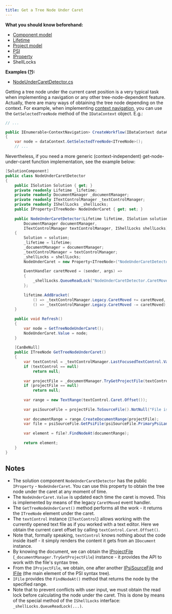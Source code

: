 ```yaml
---
title: Get a Tree Node Under Caret
---
```


**What you should know beforehand:**
* [Component model](/HowTo/ObtainComponentsInRuntime.md)
* [Lifetime](/HowTo/WorkWithLifetime.md)
* [Project model](/HowTo/NavigateCode/NavigateCode.md#project-model-basics)
* [PSI](/HowTo/NavigateCode/NavigateCode.md#psi-basics)
* [IProperty](/HowTo/WorkWithIProperty.md)
* ShellLocks

**Examples ([?](HowTo.md#sample-solution)):**
* [NodeUnderCaretDetector.cs](https://github.com/JetBrains/sample-resharper-plugin/blob/master/SampleReSharperPlugin/src/PsiNavigation/NodeUnderCaretDetector.cs)

Getting a tree node under the current caret position is a very typical task when implementing a navigation or any other tree-node-dependent feature. Actually, there are many ways of obtaining the tree node depending on the context. For example, when implementing [context navigation](/HowTo/NavigateCode/NavigateCode.md), you can use the `GetSelectedTreeNode` method of the `IDataContext` object. E.g.:

```csharp
// ...

public IEnumerable<ContextNavigation> CreateWorkflow(IDataContext dataContext)
{
    var node = dataContext.GetSelectedTreeNode<ITreeNode>();
    // ...
```

Nevertheless, if you need a more generic (context-independent) get-node-under-caret function implementation, see the example below:

```csharp
[SolutionComponent]
public class NodeUnderCaretDetector
{
    public ISolution Solution { get; }
    private readonly Lifetime _lifetime;
    private readonly DocumentManager _documentManager;
    private readonly ITextControlManager _textControlManager;
    private readonly IShellLocks _shellLocks;
    public IProperty<ITreeNode> NodeUnderCaret { get; set; }
 
    public NodeUnderCaretDetector(Lifetime lifetime, ISolution solution,
        DocumentManager documentManager,
        ITextControlManager textControlManager, IShellLocks shellLocks)
    {
        Solution = solution;
        _lifetime = lifetime;
        _documentManager = documentManager;
        _textControlManager = textControlManager;
        _shellLocks = shellLocks;
        NodeUnderCaret = new Property<ITreeNode>("NodeUnderCaretDetector.NodeUnderCaret");
 
        EventHandler caretMoved = (sender, args) =>
        {
            _shellLocks.QueueReadLock("NodeUnderCaretDetector.CaretMoved", Refresh);
        };
 
        lifetime.AddBracket(
            () => _textControlManager.Legacy.CaretMoved += caretMoved,
            () => _textControlManager.Legacy.CaretMoved -= caretMoved);
    }
 
    public void Refresh()
    {
        var node = GetTreeNodeUnderCaret();
        NodeUnderCaret.Value = node;
    }
 
    [CanBeNull]
    public ITreeNode GetTreeNodeUnderCaret()
    {
        var textControl = _textControlManager.LastFocusedTextControl.Value;
        if (textControl == null)
            return null;
 
        var projectFile = _documentManager.TryGetProjectFile(textControl.Document);
        if (projectFile == null)
            return null;
 
        var range = new TextRange(textControl.Caret.Offset());
 
        var psiSourceFile = projectFile.ToSourceFile().NotNull("File is null");
 
        var documentRange = range.CreateDocumentRange(projectFile);
        var file = psiSourceFile.GetPsiFile(psiSourceFile.PrimaryPsiLanguage, documentRange);
 
        var element = file?.FindNodeAt(documentRange);
 
        return element;
    }
}
```

## Notes
* The solution component `NodeUnderCaretDetector` has the public `IProperty` - `NodeUnderCaret`. You can use this property to obtain the tree node under the caret at any moment of time.
* The `NodeUnderCaret.Value` is updated each time the caret is moved. This is implemented by means of the legacy `CaretMoved` event handler.
* The `GetTreeNodeUnderCaret()` method performs all the work - it returns the `ITreeNode` element under the caret.
* The `textControl` instance (`ITextControl`) allows working with the currently opened text file as if you worked with a text editor. Here we obtain the current caret offset by calling `textControl.Caret.Offset()`.
* Note that, formally speaking, `textControl` knows nothing about the code inside itself - it simply renders the content it gets from an `IDocument` instance. 
* By knowing the document, we can obtain the [IProjectFile](NavigateCode.md#project-model-basics) (`_documentManager.TryGetProjectFile`) instance - it provides the API to work with the file's syntax tree.
* From the `IProjectFile`, we obtain, one after another [IPsiSourceFile](NavigateCode.md#project-model-basics) and [IFile](NavigateCode.md#psi-basics) (the main element of the PSI syntax tree).
* `IFile` provides the `FindNodeAt()` method that returns the node by the specified range.
* Note that to prevent conflicts with user input, we must obtain the read lock before calculating the node under the caret. This is done by means of the special method of the `IShellLocks` interface: `_shellLocks.QueueReadLock(...)`.
